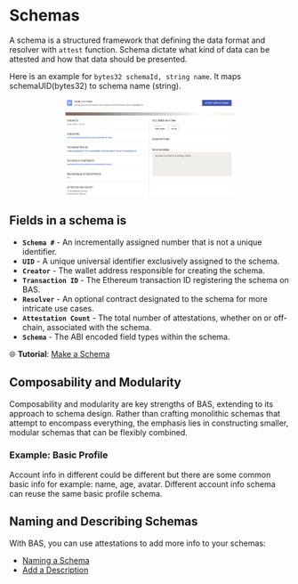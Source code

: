 # Schemas

A schema is a structured framework that defining the data format and resolver with `attest` function. Schema dictate what kind of data can be attested and how that data should be presented.

Here is an example for `bytes32 schemaId, string name`. It maps schemaUID(bytes32) to schema name (string).

<div align="center" id="Schema Detail">
    <img src="../figures/schema_detail.png" width="60%" />
</div>

## Fields in a schema is

- **`Schema #`** - An incrementally assigned number that is not a unique identifier.
- **`UID`** - A unique universal identifier exclusively assigned to the schema.
- **`Creator`** - The wallet address responsible for creating the schema.
- **`Transaction ID`** - The Ethereum transaction ID registering the schema on BAS.
- **`Resolver`** - An optional contract designated to the schema for more intricate use cases.
- **`Attestation Count`** - The total number of attestations, whether on or off-chain, associated with the schema.
- **`Schema`** - The ABI encoded field types within the schema.

🌐 **Tutorial**: [Make a Schema](../tutorials/create_schema.md)

## **Composability and Modularity**

Composability and modularity are key strengths of BAS, extending to its approach to schema design. Rather than crafting monolithic schemas that attempt to encompass everything, the emphasis lies in constructing smaller, modular schemas that can be flexibly combined.

### Example: Basic Profile

Account info in different could be different but there are some common basic info for example: name, age, avatar. Different account info schema can reuse the same basic profile schema.

## Naming and Describing Schemas

With BAS, you can use attestations to add more info to your schemas:

- [Naming a Schema](./composability.md#naming-a-schema--description-of-a-schema)
- [Add a Description](./composability.md#naming-a-schema--description-of-a-schema)